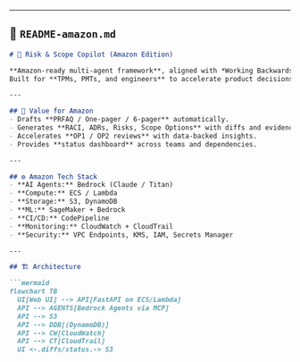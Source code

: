 
---

## 📄 `README-amazon.md`

```markdown
# 🚀 Risk & Scope Copilot (Amazon Edition)

**Amazon-ready multi-agent framework**, aligned with *Working Backwards* methodology (One-pager, 6-pager, PRFAQ, OP1/OP2).  
Built for **TPMs, PMTs, and engineers** to accelerate product decisions.

---

## 💎 Value for Amazon
- Drafts **PRFAQ / One-pager / 6-pager** automatically.  
- Generates **RACI, ADRs, Risks, Scope Options** with diffs and evidence.  
- Accelerates **OP1 / OP2 reviews** with data-backed insights.  
- Provides **status dashboard** across teams and dependencies.

---

## ⚙️ Amazon Tech Stack
- **AI Agents:** Bedrock (Claude / Titan)  
- **Compute:** ECS / Lambda  
- **Storage:** S3, DynamoDB  
- **ML:** SageMaker + Bedrock  
- **CI/CD:** CodePipeline  
- **Monitoring:** CloudWatch + CloudTrail  
- **Security:** VPC Endpoints, KMS, IAM, Secrets Manager  

---

## 🏗️ Architecture

```mermaid
flowchart TB
  UI[Web UI] --> API[FastAPI on ECS/Lambda]
  API --> AGENTS[Bedrock Agents via MCP]
  API --> S3
  API --> DDB[(DynamoDB)]
  API --> CW[CloudWatch]
  API --> CT[CloudTrail]
  UI <-.diffs/status.-> S3
